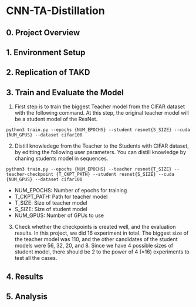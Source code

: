 # CNN-TA-Distillation


## 0. Project Overview

## 1. Environment Setup

## 2. Replication of TAKD 


## 3. Train and Evaluate the Model
1. First step is to train the biggest Teacher model from the CIFAR dataset with the following command. At this step, the original teacher model will be a student model of the ResNet.
```
python3 train.py --epochs {NUM_EPOCHS} --student resnet{S_SIZE} --cuda {NUM_GPUS} --dataset cifar100
```

2. Distill knowledege from the Teacher to the Students with CIFAR dataset, by editting the following user parameters. You can distill knowledge by chaning students model in sequences.
```
python3 train.py --epochs {NUM_EPOCHS} --teacher resnet{T_SIZE} --teacher-checkpoint {T_CKPT_PATH} --student resnet{S_SIZE} --cuda {NUM_GPUS} --dataset cifar100
```
- NUM_EPOCHS: Number of epochs for training
- T_CKPT_PATH: Path for teacher model
- T_SIZE: Size of teacher model
- S_SIZE: Size of student model
- NUM_GPUS: Number of GPUs to use
3. Check whether the checkpoints is created well, and the evaluation results. 
In this project, we did 16 experiment in total. The biggest size of the teacher model was 110, and the other candidates of the student models were 56, 32, 20, and 8. Since we have 4 possible sizes of student model, there should be 2 to the power of 4 (=16) experiments to test all the cases.
## 4. Results

## 5. Analysis